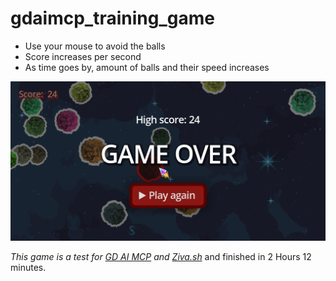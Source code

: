 # gdaimcp_training_game

- Use your mouse to avoid the balls
- Score increases per second
- As time goes by, amount of balls and their speed increases

![in Game Screenshot](images/Screenshot.png)

_This game is a test for [GD AI MCP](https://gdaimcp.com/) and [Ziva.sh](https://ziva.sh/)_ and finished in 2 Hours 12 minutes.
